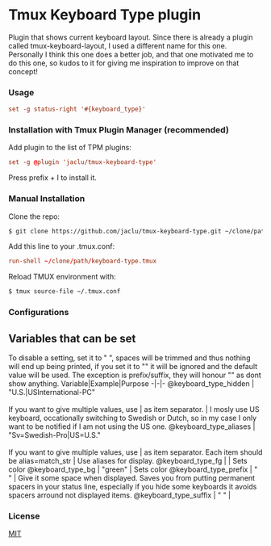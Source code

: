 
# Tmux Keyboard Type plugin

Plugin that shows current keyboard layout. Since there is already a plugin called tmux-keyboard-layout, I used a different name for this one. Personally I think this one does a better job, and that one motivated me to do this one, so kudos to it for giving me inspiration to improve on that concept!

### Usage

```tmux.conf
set -g status-right '#{keyboard_type}'
```

### Installation with Tmux Plugin Manager (recommended)

Add plugin to the list of TPM plugins:

```tmux.conf
set -g @plugin 'jaclu/tmux-keyboard-type'
```

Press prefix + I to install it.

### Manual Installation

Clone the repo:

```bash
$ git clone https://github.com/jaclu/tmux-keyboard-type.git ~/clone/path
```

Add this line to your .tmux.conf:

```tmux.conf
run-shell ~/clone/path/keyboard-type.tmux
```

Reload TMUX environment with:

```bash
$ tmux source-file ~/.tmux.conf
```

### Configurations

## Variables that can be set

To disable a setting, set it to " ", spaces will be trimmed and thus nothing will end up being printed, if you set it to "" it will be ignored and the default value will be used.
The exception is prefix/suffix, they will honour "" as dont show anything.
Variable|Example|Purpose
-|-|-
@keyboard_type_hidden | "U.S.\|USInternational-PC"<br><br> If you want to give multiple values, use \| as item separator. | I mosly use US keyboard, occationally switching to Swedish or Dutch, so in my case I only want to be notified if I am not using the US one.
@keyboard_type_aliases | "Sv=Swedish-Pro\|US=U.S."<br><br> If you want to give multiple values, use \| as item separator. Each item should be alias=match_str | Use aliases for display.
@keyboard_type_fg      |          | Sets color 
@keyboard_type_bg      | "green"  | Sets color
@keyboard_type_prefix  | " "      | Give it some space when displayed. Saves you from putting permanent spacers in your status line, especially if you hide some keyboards it avoids spacers arround not displayed items.
@keyboard_type_suffix  | " "      | 


### License

[MIT](LICENSE)
